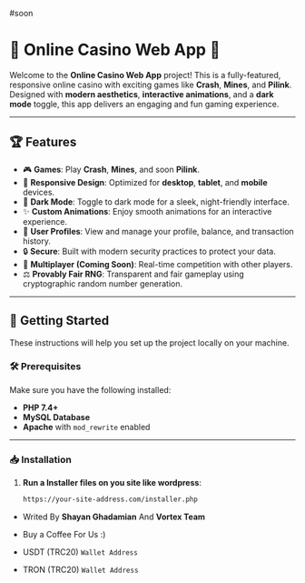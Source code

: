 
#soon

# 🎰 **Online Casino Web App** 🚀

Welcome to the **Online Casino Web App** project! This is a fully-featured, responsive online casino with exciting games like **Crash**, **Mines**, and **Pilink**. Designed with **modern aesthetics**, **interactive animations**, and a **dark mode** toggle, this app delivers an engaging and fun gaming experience.

---

## 🏆 **Features**

- 🎮 **Games**: Play **Crash**, **Mines**, and soon **Pilink**.
- 📱 **Responsive Design**: Optimized for **desktop**, **tablet**, and **mobile** devices.
- 🌙 **Dark Mode**: Toggle to dark mode for a sleek, night-friendly interface.
- ✨ **Custom Animations**: Enjoy smooth animations for an interactive experience.
- 👤 **User Profiles**: View and manage your profile, balance, and transaction history.
- 🔒 **Secure**: Built with modern security practices to protect your data.
- 🚀 **Multiplayer (Coming Soon)**: Real-time competition with other players.
- ⚖️ **Provably Fair RNG**: Transparent and fair gameplay using cryptographic random number generation.

---

## 🚀 **Getting Started**

These instructions will help you set up the project locally on your machine.

### 🛠️ **Prerequisites**

Make sure you have the following installed:
- **PHP 7.4+**
- **MySQL Database**
- **Apache** with `mod_rewrite` enabled

---

### 📥 **Installation**

1. **Run a Installer files on you site like wordpress**:
    ```bash
    https://your-site-address.com/installer.php
    ```
- Writed By **Shayan Ghadamian** And **Vortex Team**


- Buy a Coffee For Us :) 
- USDT (TRC20) ```Wallet Address```
- TRON (TRC20) ```Wallet Address```
